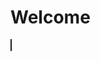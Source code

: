 # Welcome
<object data="https://docs.google.com/document/d/1mEA8s0eao6P4PrgXXhQNejx2Udpr14a97uVUdMNBHVc" border="1" width="700" height="500">
</object>
